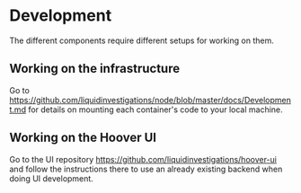 # Development

The different components require different setups for working on them.


## Working on the infrastructure


Go to https://github.com/liquidinvestigations/node/blob/master/docs/Development.md for details on mounting each container's code to your local machine.




## Working on the Hoover UI

Go to the UI repository https://github.com/liquidinvestigations/hoover-ui and follow the instructions there to use an already existing backend when doing UI development.